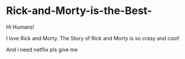 # Rick-and-Morty-is-the-Best-

Hi Humans! 

I love Rick and Morty.
The Story of Rick and Morty is so crasy and cool!

And i need netflix pls give me
